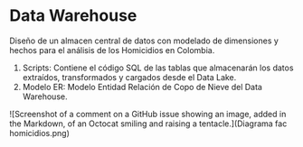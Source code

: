 # Data Warehouse
Diseño de un almacen central de datos con modelado de dimensiones y hechos para el análisis de los Homicidios en Colombia.

1. Scripts: Contiene el código SQL de las tablas que almacenarán los datos extraídos, transformados y cargados desde el Data Lake.
2. Modelo ER: Modelo Entidad Relación de Copo de Nieve del Data Warehouse.

 ![Screenshot of a comment on a GitHub issue showing an image, added in the Markdown, of an Octocat smiling and raising a tentacle.](Diagrama fac homicidios.png)
